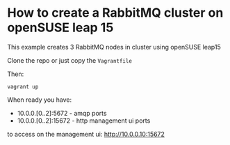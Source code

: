 How to create a RabbitMQ cluster on openSUSE leap 15
==

This example creates 3 RabbitMQ nodes in cluster using openSUSE leap15

Clone the repo or just copy the `Vagrantfile`

Then:
```
vagrant up 
```


When ready you have:
 - 10.0.0.[0..2]:5672 - amqp ports
 - 10.0.0.[0..2]:15672 - http management ui ports
 
to access on the management ui:
http://10.0.0.10:15672

